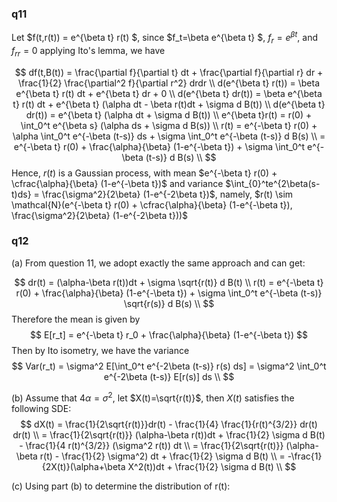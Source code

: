 ### q11

Let $f(t,r(t)) = e^{\beta t} r(t) $, since $f_t=\beta e^{\beta t} $, $f_r = e^{\beta t}$, and $f_{rr}=0$ applying Ito's lemma, we have

$$
df(t,B(t)) = \frac{\partial f}{\partial t} dt + \frac{\partial f}{\partial r} dr + \frac{1}{2} \frac{\partial^2 f}{\partial r^2} drdr \\
d(e^{\beta t} r(t)) = \beta e^{\beta t}  r(t) dt + e^{\beta t}  dr + 0 \\
d(e^{\beta t} dr(t))  = \beta e^{\beta t}  r(t) dt + e^{\beta t}  (\alpha dt - \beta r(t)dt + \sigma d B(t)) \\
d(e^{\beta t} dr(t))  = e^{\beta t}  (\alpha dt + \sigma d B(t)) \\
e^{\beta t}r(t) = r(0) + \int_0^t e^{\beta s} (\alpha ds + \sigma d B(s)) \\
r(t) = e^{-\beta t} r(0) + \alpha \int_0^t e^{-\beta (t-s)} ds + \sigma \int_0^t e^{-\beta (t-s)} d B(s) \\
= e^{-\beta t} r(0) + \frac{\alpha}{\beta} (1-e^{-\beta t}) + \sigma \int_0^t e^{-\beta (t-s)} d B(s) \\
$$
Hence, $r(t)$ is a Gaussian process,  with mean $e^{-\beta t} r(0)  + \cfrac{\alpha}{\beta} (1-e^{-\beta t})$ and variance $\int_{0}^te^{2\beta(s-t)ds} = \frac{\sigma^2}{2\beta} (1-e^{-2\beta t})$, namely, $r(t) \sim \mathcal{N}(e^{-\beta t} r(0)  + \cfrac{\alpha}{\beta} (1-e^{-\beta t}), \frac{\sigma^2}{2\beta} (1-e^{-2\beta t}))$

### q12
(a) From question 11, we adopt exactly the same approach and can get:

$$
dr(t) = (\alpha-\beta r(t))dt + \sigma \sqrt{r(t)} d B(t) \\
r(t) = e^{-\beta t} r(0) + \frac{\alpha}{\beta} (1-e^{-\beta t}) + \sigma \int_0^t e^{-\beta (t-s)} \sqrt{r(s)} d B(s) \\
$$
Therefore the mean is given by
$$
E[r_t] = e^{-\beta t} r_0 + \frac{\alpha}{\beta} (1-e^{-\beta t})
$$
Then by Ito isometry, we have the variance
$$
Var(r_t) = \sigma^2 E[\int_0^t e^{-2\beta (t-s)} r(s) ds] = \sigma^2 \int_0^t e^{-2\beta (t-s)} E[r(s)] ds \\
$$

(b) Assume that $4\alpha=\sigma^2$, let $X(t)=\sqrt{r(t)}$, then $X(t)$ satisfies the following SDE:
$$
dX(t) = \frac{1}{2\sqrt{r(t)}}dr(t) - \frac{1}{4} \frac{1}{r(t)^{3/2}} dr(t) dr(t) \\
= \frac{1}{2\sqrt{r(t)}} (\alpha-\beta r(t))dt + \frac{1}{2} \sigma d B(t) - \frac{1}{4 r(t)^{3/2}} (\sigma^2 r(t)) dt \\ 
= \frac{1}{2\sqrt{r(t)}} (\alpha-\beta r(t) - \frac{1}{2} \sigma^2) dt + \frac{1}{2} \sigma d B(t) \\
= -\frac{1}{2X(t)}(\alpha+\beta X^2(t))dt + \frac{1}{2} \sigma d B(t) \\
$$

(c) Using part (b) to determine the distribution of r(t):